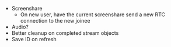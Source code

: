 * Screenshare
  * On new user, have the current screenshare send a new RTC connection to the new joinee
* Audio?
* Better cleanup on completed stream objects
* Save ID on refresh